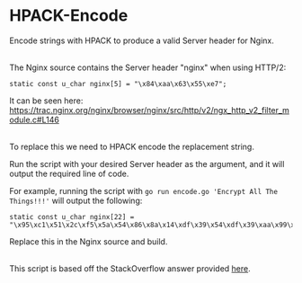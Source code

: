 # HPACK-Encode
Encode strings with HPACK to produce a valid Server header for Nginx.

<br/>
The Nginx source contains the Server header "nginx" when using HTTP/2:

    static const u_char nginx[5] = "\x84\xaa\x63\x55\xe7";

It can be seen here: https://trac.nginx.org/nginx/browser/nginx/src/http/v2/ngx_http_v2_filter_module.c#L146

<br/>
To replace this we need to HPACK encode the replacement string.

Run the script with your desired Server header as the argument, and it will output the required line of code.

For example, running the script with `go run encode.go 'Encrypt All The Things!!!'` will output the following:


    static const u_char nginx[22] = "\x95\xc1\x51\x2c\xf5\x5a\x54\x86\x8a\x14\xdf\x39\x54\xdf\x39\xaa\x99\x1f\xc7\xf1\xfc\x7f";
    
Replace this in the Nginx source and build.

<br/>
This script is based off the StackOverflow answer provided <a href="https://stackoverflow.com/questions/35655448/how-does-this-code-result-in-the-string-nginx/36890013#36890013">here</a>.
